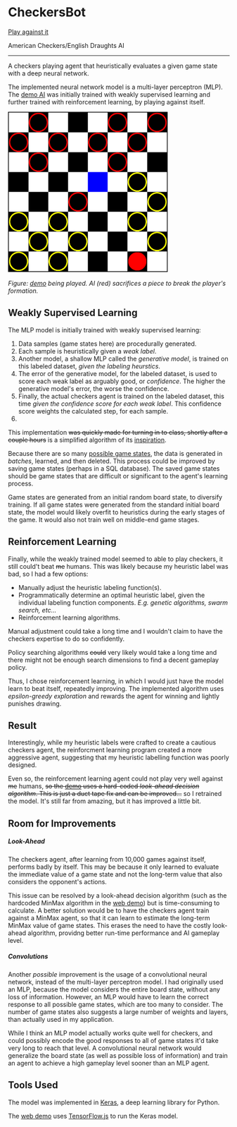 # CheckersBot
[Play against it](https://Btsan.github.io/CheckersBot/)

American Checkers/English Draughts AI

---

A checkers playing agent that heuristically evaluates a given game state with a deep neural network.

The implemented neural network model is a multi-layer perceptron (MLP). The [demo AI](https://Btsan.github.io/CheckersBot/) was initially trained with weakly supervised learning and further trained with reinforcement learning, by playing against itself.

<img src="checkers.png" alt="Image of web demo being played"></img>

*Figure: [demo](https://Btsan.github.io/CheckersBot/) being played. AI (red) sacrifices a piece to break the player's formation.*

## Weakly Supervised Learning

The MLP model is initially trained with weakly supervised learning:
<ol>
  <li>Data samples (game states here) are procedurally generated.</li>
  <li>Each sample is heuristically given a <i>weak label</i>. </li>
  <li>Another model, a shallow MLP called the <i>generative model</i>, is trained on this labeled dataset, <i>given the labeling heurstics</i>. </li>
  <li>The error of the generative model, for the labeled dataset, is used to score each weak label as arguably good, or <i>confidence</i>. The higher the generative model's error, the worse the confidence.</li>
  <li>Finally, the actual checkers agent is trained on the labeled dataset, this time <i>given the confidence score for each weak label</i>. This confidence score weights the calculated step, for each sample.<li>
</ol>

This implementation ~~was quickly made for turning in to class, shortly after a couple hours~~ is a simplified algorithm of its [inspiration](https://arxiv.org/abs/1605.07723).

Because there are so many [possible game states](http://webdocs.cs.ualberta.ca/~chinook/databases/checker_positions.html), the data is generated in *batches*, learned, and then deleted. This process could be improved by saving game states (perhaps in a SQL database). The saved game states should be game states that are difficult or significant to the agent's learning process.

Game states are generated from an initial random board state, to diversify training. If all game states were generated from the standard initial board state, the model would likely overfit to heuristics during the early stages of the game. It would also not train well on middle-end game stages.

## Reinforcement Learning

Finally, while the weakly trained model seemed to able to play checkers, it still could't beat ~~me~~ humans. This was likely because my heuristic label was bad, so I had a few options:
<ul>
  <li>Manually adjust the heuristic labeling function(s).</li>
  <li>Programmatically determine an optimal heuristic label, given the individual labeling function components. <i>E.g. genetic algorithms, swarm search, etc...</i></li>
  <li>Reinforcement learning algorithms.</li>
</ul>

Manual adjustment could take a long time and I wouldn't claim to have the checkers expertise to do so confidently.

Policy searching algorithms ~~could~~ very likely would take a long time and there might not be enough search dimensions to find a decent gameplay policy.

Thus, I chose reinforcement learning, in which I would just have the model learn to beat itself, repeatedly improving. The implemented algorithm uses *epsilon-greedy exploration* and rewards the agent for winning and lightly punishes drawing.

## Result

Interestingly, while my heuristic labels were crafted to create a cautious checkers agent, the reinforcment learning program created a more aggressive agent, suggesting that my heuristic labelling function was poorly designed.

Even so, the reinforcement learning agent could not play very well against ~~me~~ humans, ~~so the [demo](https://Btsan.github.io/CheckersBot/) uses a hard-coded *look-ahead decision algorithm*. This is just a duct tape fix and can be improved...~~ so I retrained the model. It's still far from amazing, but it has improved a little bit.

## Room for Improvements

##### Look-Ahead
The checkers agent, after learning from 10,000 games against itself, performs badly by itself. This may be because it only learned to evaluate the immediate value of a game state and not the long-term value that also considers the opponent's actions.

This issue can be resolved by a look-ahead decision algorithm (such as the hardcoded MinMax algorithm in the [web demo](https://Btsan.github.io/CheckersBot/)) but is time-consuming to calculate. A better solution would be to have the checkers agent train against a MinMax agent, so that it can learn to estimate the long-term MinMax value of game states. This erases the need to have the costly look-ahead algorithm, providng better run-time performance and AI gameplay level.

##### Convolutions
Another *possible* improvement is the usage of a convolutional neural network, instead of the multi-layer perceptron model. I had originally used an MLP, because the model considers the entire board state, without any loss of information. However, an MLP would have to learn the correct response to all possible game states, which are too many to consider. The number of game states also suggests a large number of weights and layers, than actually used in my application.

While I think an MLP model actually works quite well for checkers, and could possibly encode the good responses to all of game states it'd take very long to reach that level. A convolutional neural network would generalize the board state (as well as possible loss of information) and train an agent to achieve a high gameplay level sooner than an MLP agent. 

## Tools Used

The model was implemented in [Keras](https://keras.io/), a deep learning library for Python.

The [web demo](https://Btsan.github.io/CheckersBot/) uses [TensorFlow.js](https://js.tensorflow.org/) to run the Keras model.
